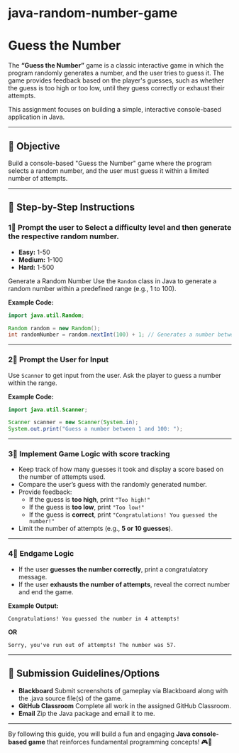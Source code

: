 # java-random-number-game

# Guess the Number

The **“Guess the Number”** game is a classic interactive game in which the program randomly generates a number, and the user tries to guess it. The game provides feedback based on the player's guesses, such as whether the guess is too high or too low, until they guess correctly or exhaust their attempts.

This assignment focuses on building a simple, interactive console-based application in Java.

---

## 🎯 Objective
Build a console-based "Guess the Number" game where the program selects a random number, and the user must guess it within a limited number of attempts.

---

## 📌 Step-by-Step Instructions

### 1⃣ Prompt the user to Select a difficulty level and then generate the respective random number.
   - **Easy:** 1-50
   - **Medium:** 1-100
   - **Hard:** 1-500

Generate a Random Number
Use the `Random` class in Java to generate a random number within a predefined range (e.g., 1 to 100).

**Example Code:**
```java
import java.util.Random;

Random random = new Random();
int randomNumber = random.nextInt(100) + 1; // Generates a number between 1 and 100
```

---

### 2⃣ Prompt the User for Input
Use `Scanner` to get input from the user. Ask the player to guess a number within the range.

**Example Code:**
```java
import java.util.Scanner;

Scanner scanner = new Scanner(System.in);
System.out.print("Guess a number between 1 and 100: ");
```

---

### 3⃣ Implement Game Logic with score tracking
- Keep track of how many guesses it took and display a score based on the number of attempts used.
- Compare the user’s guess with the randomly generated number.
- Provide feedback:
  - If the guess is **too high**, print `"Too high!"`
  - If the guess is **too low**, print `"Too low!"`
  - If the guess is **correct**, print `"Congratulations! You guessed the number!"`
- Limit the number of attempts (e.g., **5 or 10 guesses**).

---

### 4⃣ Endgame Logic
- If the user **guesses the number correctly**, print a congratulatory message.
- If the user **exhausts the number of attempts**, reveal the correct number and end the game.

**Example Output:**
```
Congratulations! You guessed the number in 4 attempts!
```
**OR**
```
Sorry, you've run out of attempts! The number was 57.
```

---

## 📝 Submission Guidelines/Options
- **Blackboard** Submit screenshots of gameplay via Blackboard along with the .java source file(s) of the game.
- **GitHub Classroom** Complete all work in the assigned GitHub Classroom.
- **Email** Zip the Java package and email it to me.

---

By following this guide, you will build a fun and engaging **Java console-based game** that reinforces fundamental programming concepts! 🎮🚀

